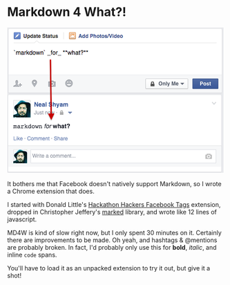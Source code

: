 Markdown 4 What?!
=================

![markdown 4 what screenshot](md4w.png)


It bothers me that Facebook doesn't natively support Markdown, so I wrote a Chrome extension that does.

I started with Donald Little's [Hackathon Hackers Facebook Tags](https://github.com/dmlittle/hackathon-hackers-facebook-tags) extension, dropped in Christopher Jeffery's [marked](https://github.com/chjj/marked) library, and wrote like 12 lines of javascript.

MD4W is kind of slow right now, but I only spent 30 minutes on it. Certainly there are improvements to be made. Oh yeah, and hashtags & @mentions are probably broken. In fact, I'd probably only use this for **bold**, _italic_, and inline `code` spans.

You'll have to load it as an unpacked extension to try it out, but give it a shot!
